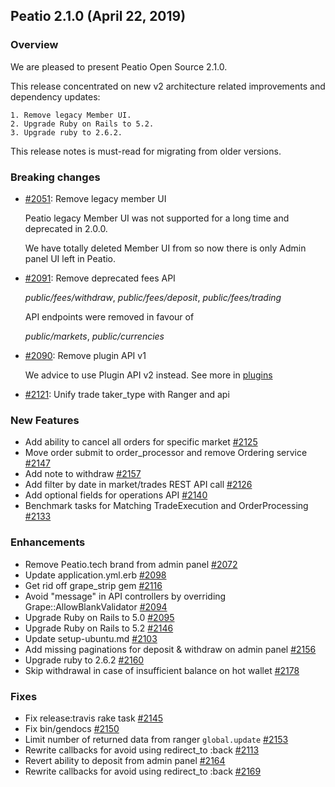 ## Peatio 2.1.0 (April 22, 2019) ##

### Overview ###

We are pleased to present Peatio Open Source 2.1.0.

This release concentrated on new v2 architecture related improvements and dependency updates:

    1. Remove legacy Member UI.
    2. Upgrade Ruby on Rails to 5.2.
    3. Upgrade ruby to 2.6.2.

This release notes is must-read for migrating from older versions.

### Breaking changes ###

- [#2051](https://github.com/rubykube/peatio/pull/2051): Remove legacy member UI

  Peatio legacy Member UI was not supported for a long time and deprecated in 2.0.0.
  
  We have totally deleted Member UI from so now there is only Admin panel UI left in Peatio.
  
- [#2091](https://github.com/rubykube/peatio/pull/2091): Remove deprecated fees API

  *public/fees/withdraw*, *public/fees/deposit*, *public/fees/trading* 
  
  API endpoints were removed in favour of
  
  *public/markets*, *public/currencies*

- [#2090](https://github.com/rubykube/peatio/pull/2090): Remove plugin API v1

  We advice to use Plugin API v2 instead. See more in [plugins](../plugins.md)

- [#2121](https://github.com/rubykube/peatio/pull/2121): Unify trade taker_type with Ranger and api

### New Features ###

- Add ability to cancel all orders for specific market [\#2125](https://github.com/rubykube/peatio/pull/2125)
- Move order submit to order\_processor and remove Ordering service [\#2147](https://github.com/rubykube/peatio/pull/2147)
- Add note to withdraw [\#2157](https://github.com/rubykube/peatio/pull/2157)
- Add filter by date in market/trades REST API call [\#2126](https://github.com/rubykube/peatio/pull/2126)
- Add optional fields for operations API [\#2140](https://github.com/rubykube/peatio/pull/2140)
- Benchmark tasks for Matching TradeExecution and OrderProcessing [\#2133](https://github.com/rubykube/peatio/pull/2133)

### Enhancements ###

- Remove Peatio.tech brand from admin panel [#2072](https://github.com/rubykube/peatio/pull/2072)
- Update application.yml.erb [#2098](https://github.com/rubykube/peatio/pull/2098)
- Get rid off grape\_strip gem [\#2116](https://github.com/rubykube/peatio/pull/2116)
- Avoid "message" in API controllers by overriding Grape::AllowBlankValidator [\#2094](https://github.com/rubykube/peatio/pull/2094)
- Upgrade Ruby on Rails to 5.0 [\#2095](https://github.com/rubykube/peatio/pull/2095)
- Upgrade Ruby on Rails to 5.2 [\#2146](https://github.com/rubykube/peatio/pull/2146)
- Update setup-ubuntu.md [\#2103](https://github.com/rubykube/peatio/pull/2103)
- Add missing paginations for deposit & withdraw on admin panel [\#2156](https://github.com/rubykube/peatio/pull/2156)
- Upgrade ruby to 2.6.2 [\#2160](https://github.com/rubykube/peatio/pull/2160)
- Skip withdrawal in case of insufficient balance on hot wallet [\#2178](https://github.com/rubykube/peatio/pull/2178)

### Fixes ###

- Fix release:travis rake task [\#2145](https://github.com/rubykube/peatio/pull/2145)
- Fix bin/gendocs [\#2150](https://github.com/rubykube/peatio/pull/2150)
- Limit number of returned data from ranger `global.update` [\#2153](https://github.com/rubykube/peatio/pull/2153)
- Rewrite callbacks for avoid using redirect\_to :back [\#2113](https://github.com/rubykube/peatio/pull/2113)
- Revert ability to deposit from admin panel [\#2164](https://github.com/rubykube/peatio/pull/2164)
- Rewrite callbacks for avoid using redirect\_to :back [\#2169](https://github.com/rubykube/peatio/pull/2169)
